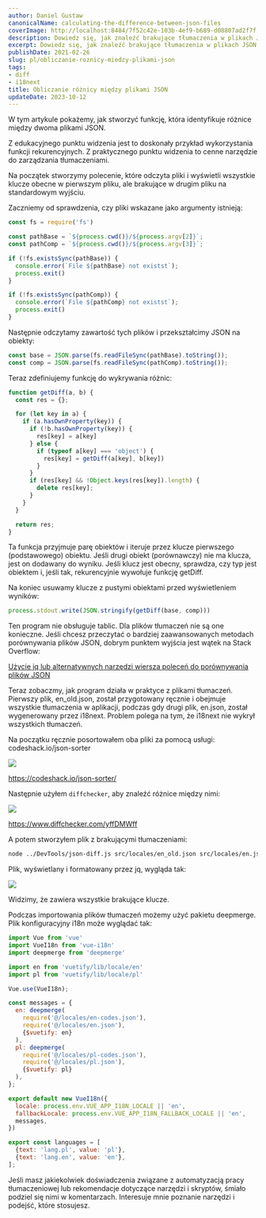 ```yaml
---
author: Daniel Gustaw
canonicalName: calculating-the-difference-between-json-files
coverImage: http://localhost:8484/7f52c42e-103b-4ef9-b689-d08807ad2f7f.avif
description: Dowiedz się, jak znaleźć brakujące tłumaczenia w plikach JSON przy użyciu słowników.
excerpt: Dowiedz się, jak znaleźć brakujące tłumaczenia w plikach JSON przy użyciu słowników.
publishDate: 2021-02-26
slug: pl/obliczanie-roznicy-miedzy-plikami-json
tags:
- diff
- i18next
title: Obliczanie różnicy między plikami JSON
updateDate: 2023-10-12
---
```


W tym artykule pokażemy, jak stworzyć funkcję, która identyfikuje różnice między dwoma plikami JSON.

Z edukacyjnego punktu widzenia jest to doskonały przykład wykorzystania funkcji rekurencyjnych. Z praktycznego punktu widzenia to cenne narzędzie do zarządzania tłumaczeniami.

Na początek stworzymy polecenie, które odczyta pliki i wyświetli wszystkie klucze obecne w pierwszym pliku, ale brakujące w drugim pliku na standardowym wyjściu.

Zaczniemy od sprawdzenia, czy pliki wskazane jako argumenty istnieją:

```js
const fs = require('fs')

const pathBase = `${process.cwd()}/${process.argv[2]}`;
const pathComp = `${process.cwd()}/${process.argv[3]}`;

if (!fs.existsSync(pathBase)) {
  console.error(`File ${pathBase} not existst`);
  process.exit()
}

if (!fs.existsSync(pathComp)) {
  console.error(`File ${pathComp} not existst`);
  process.exit()
}
```

Następnie odczytamy zawartość tych plików i przekształcimy JSON na obiekty:

```javascript
const base = JSON.parse(fs.readFileSync(pathBase).toString());
const comp = JSON.parse(fs.readFileSync(pathComp).toString());
```

Teraz zdefiniujemy funkcję do wykrywania różnic:

```javascript
function getDiff(a, b) {
  const res = {};

  for (let key in a) {
    if (a.hasOwnProperty(key)) {
      if (!b.hasOwnProperty(key)) {
        res[key] = a[key]
      } else {
        if (typeof a[key] === 'object') {
          res[key] = getDiff(a[key], b[key])
        }
      }
      if (res[key] && !Object.keys(res[key]).length) {
        delete res[key];
      }
    }
  }

  return res;
}
```

Ta funkcja przyjmuje parę obiektów i iteruje przez klucze pierwszego (podstawowego) obiektu. Jeśli drugi obiekt (porównawczy) nie ma klucza, jest on dodawany do wyniku. Jeśli klucz jest obecny, sprawdza, czy typ jest obiektem i, jeśli tak, rekurencyjnie wywołuje funkcję getDiff.

Na koniec usuwamy klucze z pustymi obiektami przed wyświetleniem wyników:

```javascript
process.stdout.write(JSON.stringify(getDiff(base, comp)))
```

Ten program nie obsługuje tablic. Dla plików tłumaczeń nie są one konieczne. Jeśli chcesz przeczytać o bardziej zaawansowanych metodach porównywania plików JSON, dobrym punktem wyjścia jest wątek na Stack Overflow:

[Użycie jq lub alternatywnych narzędzi wiersza poleceń do porównywania plików JSON](https://stackoverflow.com/questions/31930041/using-jq-or-alternative-command-line-tools-to-compare-json-files)

Teraz zobaczmy, jak program działa w praktyce z plikami tłumaczeń. Pierwszy plik, en_old.json, został przygotowany ręcznie i obejmuje wszystkie tłumaczenia w aplikacji, podczas gdy drugi plik, en.json, został wygenerowany przez i18next. Problem polega na tym, że i18next nie wykrył wszystkich tłumaczeń.

Na początku ręcznie posortowałem oba pliki za pomocą usługi: codeshack.io/json-sorter

![](http://localhost:8484/5459cca6-ed9e-4f75-8933-90306a6307fc.avif)

https://codeshack.io/json-sorter/

Następnie użyłem `diffchecker`, aby znaleźć różnice między nimi:

![](http://localhost:8484/6028a6b5-ca6a-4baa-b16d-fb66a7199df3.avif)

https://www.diffchecker.com/yffDMWff

A potem stworzyłem plik z brakującymi tłumaczeniami:

```bash
node ../DevTools/json-diff.js src/locales/en_old.json src/locales/en.json > src/locales/en-codes.json
```

Plik, wyświetlany i formatowany przez jq, wygląda tak:

![](http://localhost:8484/dd621642-427b-4560-9f26-b08150f04e97.avif)

Widzimy, że zawiera wszystkie brakujące klucze.

Podczas importowania plików tłumaczeń możemy użyć pakietu deepmerge. Plik konfiguracyjny i18n może wyglądać tak:

```javascript
import Vue from 'vue'
import VueI18n from 'vue-i18n'
import deepmerge from 'deepmerge'

import en from 'vuetify/lib/locale/en'
import pl from 'vuetify/lib/locale/pl'

Vue.use(VueI18n);

const messages = {
  en: deepmerge(
    require('@/locales/en-codes.json'),
    require('@/locales/en.json'),
    {$vuetify: en}
  ),
  pl: deepmerge(
    require('@/locales/pl-codes.json'),
    require('@/locales/pl.json'),
    {$vuetify: pl}
  ),
};

export default new VueI18n({
  locale: process.env.VUE_APP_I18N_LOCALE || 'en',
  fallbackLocale: process.env.VUE_APP_I18N_FALLBACK_LOCALE || 'en',
  messages,
})

export const languages = [
  {text: 'lang.pl', value: 'pl'},
  {text: 'lang.en', value: 'en'},
];
```

Jeśli masz jakiekolwiek doświadczenia związane z automatyzacją pracy tłumaczeniowej lub rekomendacje dotyczące narzędzi i skryptów, śmiało podziel się nimi w komentarzach. Interesuje mnie poznanie narzędzi i podejść, które stosujesz.
